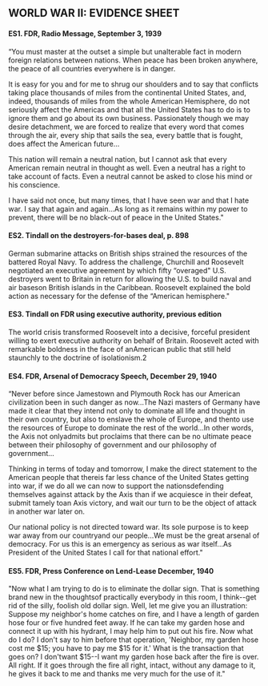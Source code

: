 ## WORLD WAR II: EVIDENCE SHEET

#### ES1. FDR, Radio Message, September 3, 1939
“You must master at the outset a simple but unalterable fact in modern foreign relations between nations. When peace has been broken anywhere, the peace of all countries everywhere is in danger.

It is easy for you and for me to shrug our shoulders and to say that conflicts taking place thousands of miles from the continental United States, and, indeed, thousands of miles from the whole American Hemisphere, do not seriously affect the Americas and that all the United States has to do is to ignore them and go about its own business. Passionately though we may desire detachment, we are forced to realize that every word that comes through the air, every ship that sails the sea, every battle that is fought, does affect the American future...

This nation will remain a neutral nation, but I cannot ask that every American remain neutral in thought as well. Even a neutral has a right to take account of facts. Even a neutral cannot be asked to close his mind or his conscience.

I have said not once, but many times, that I have seen war and that I hate war. I say that again and again...As long as it remains within my power to prevent, there will be no black-out of peace in the United States."

#### ES2. Tindall on the destroyers-for-bases deal, p. 898
German submarine attacks on British ships strained the resources of the battered Royal Navy. To address the challenge, Churchill and Roosevelt negotiated an executive agreement by which fifty “overaged" U.S. destroyers went to Britain in return for allowing the U.S. to build naval and air baseson British islands in the Caribbean. Roosevelt explained the bold action as necessary for the defense of the “American hemisphere."

#### ES3. Tindall on FDR using executive authority, previous edition
The world crisis transformed Roosevelt into a decisive, forceful president willing to exert executive authority on behalf of Britain. Roosevelt acted with remarkable boldness in the face of anAmerican public that still held staunchly to the doctrine of isolationism.2

#### ES4. FDR, Arsenal of Democracy Speech, December 29, 1940
“Never before since Jamestown and Plymouth Rock has our American civilization been in such danger as now...The Nazi masters of Germany have made it clear that they intend not only to dominate all life and thought in their own country, but also to enslave the whole of Europe, and thento use the resources of Europe to dominate the rest of the world...In other words, the Axis not onlyadmits but proclaims that there can be no ultimate peace between their philosophy of government and our philosophy of government...

Thinking in terms of today and tomorrow, I make the direct statement to the American people that thereis far less chance of the United States getting into war, if we do all we can now to support the nationsdefending themselves against attack by the Axis than if we acquiesce in their defeat, submit tamely toan Axis victory, and wait our turn to be the object of attack in another war later on.

Our national policy is not directed toward war. Its sole purpose is to keep war away from our countryand our people...We must be the great arsenal of democracy. For us this is an emergency as serious as war itself...As President of the United States I call for that national effort."

#### ES5. FDR, Press Conference on Lend-Lease December, 1940
"Now what I am trying to do is to eliminate the dollar sign. That is something brand new in the thoughtsof practically everybody in this room, I think--get rid of the silly, foolish old dollar sign. Well, let me give you an illustration: Suppose my neighbor's home catches on fire, and I have a length of garden hose four or five hundred feet away. If he can take my garden hose and connect it up with his hydrant, I may help him to put out his fire. Now what do I do? I don't say to him before that operation, 'Neighbor, my garden hose cost me $15; you have to pay me $15 for it.' What is the transaction that goes on? I don'twant $15--I want my garden hose back after the fire is over. All right. If it goes through the fire all right, intact, without any damage to it, he gives it back to me and thanks me very much for the use of it."
